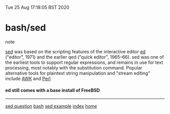 Tue 25 Aug 17:18:05 BST 2020

# bash/sed
note

[sed](https://wiki.archlinux.org/index.php/Core_utilities#Essentials) was based on the scripting features of the interactive editor [ed](https://en.wikipedia.org/wiki/Ed_(text_editor)) ("editor", 1971) and the earlier qed ("quick editor", 1965–66). sed was one of the earliest tools to support regular expressions, and remains in use for text processing, most notably with the substitution command. Popular alternative tools for plaintext string manipulation and "stream editing" include [AWK](https://en.wikipedia.org/wiki/AWK) and [Perl](https://en.wikipedia.org/wiki/Perl). 

#### ed still comes with a base install of FreeBSD

___
[sed question](./sed-question.md)
[bash](./bash-index.md)
[sed example](./sed-eg.md)
[index](./index-file.md)
[home](./home.md)

